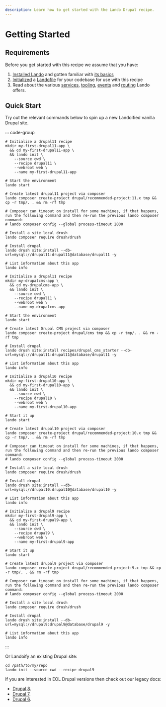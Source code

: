 ```yaml
---
description: Learn how to get started with the Lando Drupal recipe.
---
```


# Getting Started

## Requirements

Before you get started with this recipe we assume that you have:

1. [Installed Lando](https://docs.lando.dev/getting-started/installation.html) and gotten familiar with [its basics](https://docs.lando.dev/cli/)
2. [Initialized](https://docs.lando.dev/cli/init.html) a [Landofile](https://docs.lando.dev/landofile/) for your codebase for use with this recipe
3. Read about the various [services](https://docs.lando.dev/services/lando-3.html), [tooling](https://docs.lando.dev/landofile/tooling.html), [events](https://docs.lando.dev/landofile/events.html) and [routing](https://docs.lando.dev/landofile/proxy.html) Lando offers.

## Quick Start

Try out the relevant commands below to spin up a new Landoified vanilla Drupal site.

::: code-group
```bash:no-line-numbers [DRUPAL 11]
# Initialize a drupal11 recipe
mkdir my-first-drupal11-app \
  && cd my-first-drupal11-app \
  && lando init \
    --source cwd \
    --recipe drupal11 \
    --webroot web \
    --name my-first-drupal11-app

# Start the environment
lando start

# Create latest drupal11 project via composer
lando composer create-project drupal/recommended-project:11.x tmp && cp -r tmp/. . && rm -rf tmp

# Composer can timeout on install for some machines, if that happens, run the following command and then re-run the previous lando composer command:
# lando composer config --global process-timeout 2000

# Install a site local drush
lando composer require drush/drush

# Install drupal
lando drush site:install --db-url=mysql://drupal11:drupal11@database/drupal11 -y

# List information about this app
lando info
```

```bash:no-line-numbers [DRUPAL CMS]
# Initialize a drupal11 recipe
mkdir my-drupalcms-app \
  && cd my-drupalcms-app \
  && lando init \
    --source cwd \
    --recipe drupal11 \
    --webroot web \
    --name my-drupalcms-app

# Start the environment
lando start

# Create latest Drupal CMS project via composer
lando composer create-project drupal/cms tmp && cp -r tmp/. . && rm -rf tmp

# Install drupal
lando drush site:install recipes/drupal_cms_starter --db-url=mysql://drupal11:drupal11@database/drupal11 -y

# List information about this app
lando info
```

```bash:no-line-numbers [DRUPAL 10]
# Initialize a drupal10 recipe
mkdir my-first-drupal10-app \
  && cd my-first-drupal10-app \
  && lando init \
    --source cwd \
    --recipe drupal10 \
    --webroot web \
    --name my-first-drupal10-app

# Start it up
lando start

# Create latest drupal10 project via composer
lando composer create-project drupal/recommended-project:10.x tmp && cp -r tmp/. . && rm -rf tmp

# Composer can timeout on install for some machines, if that happens, run the following command and then re-run the previous lando composer command:
# lando composer config --global process-timeout 2000

# Install a site local drush
lando composer require drush/drush

# Install drupal
lando drush site:install --db-url=mysql://drupal10:drupal10@database/drupal10 -y

# List information about this app
lando info
```

```bash:no-line-numbers [DRUPAL 9]
# Initialize a drupal9 recipe
mkdir my-first-drupal9-app \
  && cd my-first-drupal9-app \
  && lando init \
    --source cwd \
    --recipe drupal9 \
    --webroot web \
    --name my-first-drupal9-app

# Start it up
lando start

# Create latest drupal9 project via composer
lando composer create-project drupal/recommended-project:9.x tmp && cp -r tmp/. . && rm -rf tmp

# Composer can timeout on install for some machines, if that happens, run the following command and then re-run the previous lando composer command:
# lando composer config --global process-timeout 2000

# Install a site local drush
lando composer require drush/drush

# Install drupal
lando drush site:install --db-url=mysql://drupal9:drupal9@database/drupal9 -y

# List information about this app
lando info
```
:::

Or Landoify an existing Drupal site:

```bash:no-line-numbers
cd /path/to/my/repo
lando init --source cwd --recipe drupal9
```

If you are interested in EOL Drupal versions then check out our legacy docs:

 - [Drupal 8](./legacy/drupal-8).
 - [Drupal 7](./legacy/drupal-7).
 - [Drupal 6](./legacy/drupal-6).
